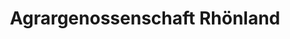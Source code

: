 ---
title: "Agrargenossenschaft Rhönland"
url: /dermbach/agrargenossenschaft-rhoenland/
shop: Treibstoff
---